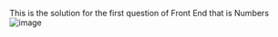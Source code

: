 This is the solution for the first question of Front End that is Numbers
![image](https://github.com/Gauravdev456/1DS20CS073/assets/94520399/7026def3-7668-44d6-902b-4689cf2b374c)
